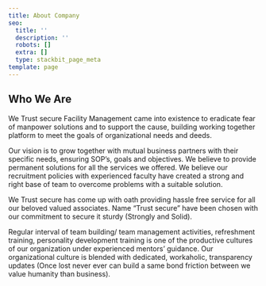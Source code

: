 ```yaml
---
title: About Company
seo:
  title: ''
  description: ''
  robots: []
  extra: []
  type: stackbit_page_meta
template: page
---
```

## Who We Are

We Trust secure Facility Management came into existence to eradicate fear of manpower solutions and to support the cause, building working together platform to meet the goals of organizational needs and deeds.

Our vision is to grow together with mutual business partners with their specific needs, ensuring SOP’s, goals and objectives. We believe to provide permanent solutions for all the services we offered. We believe our recruitment policies with experienced faculty have created a strong and right base of team to overcome problems with a suitable solution.

We Trust secure has come up with oath providing hassle free service for all our beloved valued associates. Name “Trust secure” have been chosen with our commitment to secure it sturdy (Strongly and Solid).

Regular interval of team building/ team management activities, refreshment training, personality development training is one of the productive cultures of our organization under experienced mentors’ guidance.
Our organizational culture is blended with dedicated, workaholic, transparency updates (Once lost never ever can build a same bond friction between we value humanity than business).
